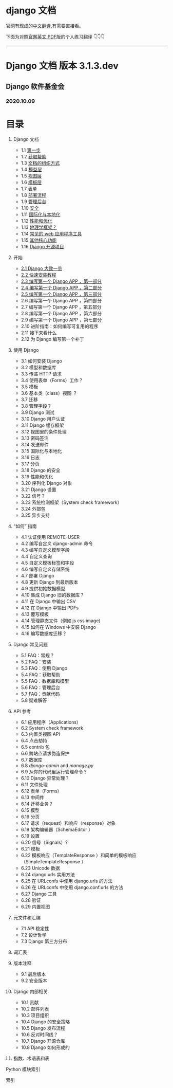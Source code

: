 # django 文档

官网有现成的[中文翻译](https://docs.djangoproject.com/zh-hans/3.1/),有需要直接看。

下面为对照[官网英文 PDF](doc/django.pdf)版的个人练习翻译 👇👇👇

---

# Django 文档 版本 3.1.3.dev

## Django 软件基金会

### 2020.10.09

# 目录

1. Django 文档

    - 1.1 [第一步](doc/1.md#11-第一步)
    - 1.2 [获取帮助](doc/1.md#12-获取帮助)
    - 1.3 [文档的组织方式](doc/1.md#13-如何组织文档)
    - 1.4 [模型层](doc/1.md#14-模块层)
    - 1.5 [视图层](doc/1.md#15-视图层)
    - 1.6 [模板层](doc/1.md#16-模板层)
    - 1.7 [表单](doc/1.md#17-表单)
    - 1.8 [部署流程](doc/1.md#18-部署流程)
    - 1.9 [管理后台](doc/1.md#19-管理后台)
    - 1.10 [安全](doc/1.md#110-安全性)
    - 1.11 [国际化与本地化](doc/1.md#111-国际化和本地化)
    - 1.12 [性能和优化](doc/1.md#112-性能和优化)
    - 1.13 [地理学框架？](doc/1.md#113-地理学框架)
    - 1.14 [常见的 web 应用程序工具](doc/1.md#114-常用-web-应用程序工具)
    - 1.15 [其他核心功能](doc/1.md#115-其他核心功能)
    - 1.16 [Django 开源项目](doc/1.md#116-django-开源项目)

2. 开始

    - [2.1 Django 大致一览](doc/2.md)
    - [2.2 快速安装教程](doc/2.2.md)
    - [2.3 编写第一个 Django APP ，第一部分](doc/2.3.md)
    - [2.4 编写第一个 Django APP ，第二部分](doc/2.4.md)
    - [2.5 编写第一个 Django APP ，第三部分](doc/2.5.md)
    - 2.6 编写第一个 Django APP ，第四部分
    - 2.7 编写第一个 Django APP ，第五部分
    - 2.8 编写第一个 Django APP ，第六部分
    - 2.9 编写第一个 Django APP ，第七部分
    - 2.10 进阶指南：如何编写可复用的程序
    - 2.11 接下来看什么
    - 2.12 为 Django 编写第一个补丁

3. 使用 Django

    - 3.1 如何安装 Django
    - 3.2 模型和数据库
    - 3.3 传递 HTTP 请求
    - 3.4 使用表单（Forms）工作？
    - 3.5 模板
    - 3.6 基本类（class）视图 ？
    - 3.7 迁移
    - 3.8 管理字段？
    - 3.9 Django 测试
    - 3.10 Django 用户认证
    - 3.11 Django 缓存框架
    - 3.12 视图里的条件处理
    - 3.13 密码签注
    - 3.14 发送邮件
    - 3.15 国际化与本地化
    - 3.16 日志
    - 3.17 分页
    - 3.18 Django 的安全
    - 3.19 性能和优化
    - 3.20 序列化 Django 对象
    - 3.21 Django 设置
    - 3.22 信号？
    - 3.23 系统检测框架（System check framework）
    - 3.24 外部包
    - 3.25 异步支持

4. “如何” 指南

    - 4.1 认证使用 REMOTE-USER
    - 4.2 编写自定义 django-admin 命令
    - 4.3 编写自定义模型字段
    - 4.4 自定义查询
    - 4.5 自定义模板标签和字段
    - 4.6 编写自定义存储系统
    - 4.7 部署 Django
    - 4.8 更新 Django 到最新版本
    - 4.9 提供初始数据模型
    - 4.10 集成 Django 旧的数据库？
    - 4.11 在 Django 中输出 CSV
    - 4.12 在 Django 中输出 PDFs
    - 4.13 覆写模板
    - 4.14 管理静态文件（例如 js css image)
    - 4.15 如何在 Windows 中安装 Django
    - 4.16 编写数据库迁移？

5. Django 常见问题

    - 5.1 FAQ：常规？
    - 5.2 FAQ：安装
    - 5.3 FAQ：使用 Django
    - 5.4 FAQ：获取帮助
    - 5.5 FAQ：数据库和模型
    - 5.6 FAQ：管理后台
    - 5.7 FAQ：贡献代码
    - 5.8 疑难解答

6. API 参考

    - 6.1 应用程序（Applications）
    - 6.2 System check framework
    - 6.3 内置类视图 API
    - 6.4 点击劫持
    - 6.5 contrib 包
    - 6.6 跨站点请求伪造保护
    - 6.7 数据库
    - 6.8 _django-admin_ and _manage.py_
    - 6.9 从你的代码里运行管理命令？
    - 6.10 Django 异常处理？
    - 6.11 文件处理
    - 6.12 表单（Forms）
    - 6.13 中间件
    - 6.14 迁移业务？
    - 6.15 模型
    - 6.16 分页
    - 6.17 请求（request）和响应（response）对象
    - 6.18 架构编辑器（SchemaEditor ）
    - 6.19 设置
    - 6.20 信号（Signals）?
    - 6.21 模板
    - 6.22 模板响应（TemplateResponse ）和简单的模板响应（SimpleTemplateResponse ）
    - 6.23 Unicode 数据
    - 6.24 django.urls 实用方法
    - 6.25 在 URLconfs 中使用 django.urls 的方法
    - 6.26 在 URLconfs 中使用 django.conf.urls 的方法
    - 6.27 Django 工具
    - 6.28 验证
    - 6.29 内置视图

7. 元文件和汇编

    - 7.1 API 稳定性
    - 7.2 设计哲学
    - 7.3 Django 第三方分布

8. 词汇表

9. 版本注释

    - 9.1 最后版本
    - 9.2 安全版本

10. Django 内部相关

    - 10.1 贡献
    - 10.2 邮件列表
    - 10.3 项目组织
    - 10.4 Django 的安全策略
    - 10.5 Django 发布流程
    - 10.6 反对时间线？
    - 10.7 Django 开源仓库
    - 10.8 Django 如何形成的

11. 指数、术语表和表

Python 模块索引

索引
